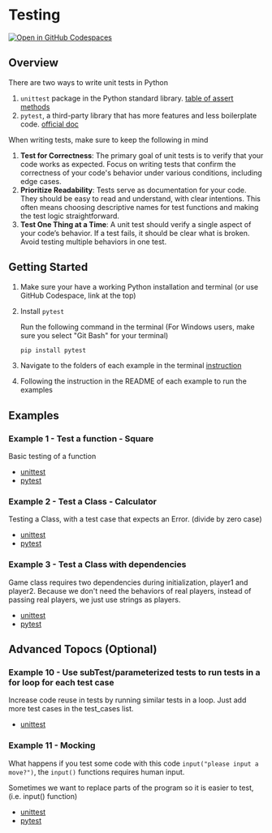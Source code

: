 # Testing

[![Open in GitHub Codespaces](https://github.com/codespaces/badge.svg)](https://codespaces.new/ianchen06/techin509?quickstart=1)

## Overview

There are two ways to write unit tests in Python

1. `unittest` package in the Python standard library. [table of assert methods](https://docs.python.org/3/library/unittest.html#unittest.TestCase.debug)
1. `pytest`, a third-party library that has more features and less boilerplate code. [official doc](https://docs.pytest.org/)

When writing tests, make sure to keep the following in mind

1. **Test for Correctness**: The primary goal of unit tests is to verify that your code works as expected. Focus on writing tests that confirm the correctness of your code's behavior under various conditions, including edge cases.
1. **Prioritize Readability**: Tests serve as documentation for your code. They should be easy to read and understand, with clear intentions. This often means choosing descriptive names for test functions and making the test logic straightforward.
1. **Test One Thing at a Time**: A unit test should verify a single aspect of your code’s behavior. If a test fails, it should be clear what is broken. Avoid testing multiple behaviors in one test.

## Getting Started

1. Make sure your have a working Python installation and terminal (or use GitHub Codespace, link at the top)
1. Install `pytest`

    Run the following command in the terminal (For Windows users, make sure you select "Git Bash" for your terminal)
    ```bash
    pip install pytest
    ```

1. Navigate to the folders of each example in the terminal [instruction](../README.md)
1. Following the instruction in the README of each example to run the examples

## Examples

### Example 1 - Test a function - Square

Basic testing of a function

- [unittest](./example01_square_unittest/README.md)
- [pytest](./example01_square_pytest/README.md)

### Example 2 - Test a Class - Calculator

Testing a Class, with a test case that expects an Error. (divide by zero case)

- [unittest](./example02_calculator_unittest/README.md)
- [pytest](./example02_calculator_pytest/README.md)

### Example 3 - Test a Class with dependencies

Game class requires two dependencies during initialization, player1 and player2.
Because we don't need the behaviors of real players, instead of passing real players, we just use strings as players.

- [unittest](./example03_game_unittest/README.md)
- [pytest](./example03_game_pytest/README.md)

## Advanced Topocs (Optional)

### Example 10 - Use subTest/parameterized tests to run tests in a for loop for each test case

Increase code reuse in tests by running similar tests in a loop.
Just add more test cases in the test_cases list.

- [unittest](./example10_parameterized_tests_unittest/README.md)

### Example 11 - Mocking

What happens if you test some code with this code `input("please input a move?")`, the `input()` functions requires human input.

Sometimes we want to replace parts of the program so it is easier to test, (i.e. input() function)

- [unittest]()
- [pytest]()